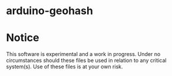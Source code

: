 # arduino-geohash

# Notice

This software is experimental and a work in progress. Under no circumstances should these files be used in relation to any critical system(s). Use of these files is at your own risk.
